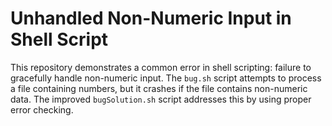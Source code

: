 # Unhandled Non-Numeric Input in Shell Script

This repository demonstrates a common error in shell scripting:  failure to gracefully handle non-numeric input. The `bug.sh` script attempts to process a file containing numbers, but it crashes if the file contains non-numeric data. The improved `bugSolution.sh` script addresses this by using proper error checking.